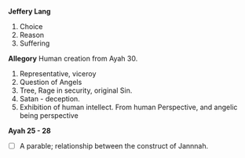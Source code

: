 **Jeffery Lang** 
1. Choice
2. Reason
3. Suffering

**Allegory** 
Human creation from Ayah 30.
1. Representative, viceroy 
2. Question of Angels
3. Tree, Rage in security, original Sin.
4. Satan - deception.
5. Exhibition of human intellect.
 From human Perspective, and angelic being perspective 
 
**Ayah 25 - 28**
- [ ] A parable; relationship between the construct of Jannnah.